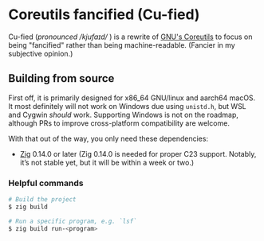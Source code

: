 # **C**ore**u**tils fanci**fied** (Cu-fied)

Cu-fied (_pronounced /kjufaɪd/_ ) is a rewrite of [GNU's Coreutils](https://www.gnu.org/software/coreutils/) to focus on being "fancified" rather than being machine-readable.
(Fancier in my subjective opinion.)

## Building from source

First off, it is primarily designed for x86_64 GNU/linux and aarch64 macOS. It most definitely will not work on Windows due using `unistd.h`, but WSL and Cygwin *should* work. Supporting Windows is not on the roadmap, although PRs to improve cross-platform compatibility are welcome.

With that out of the way, you only need these dependencies:

- [Zig](https://ziglang.org/) 0.14.0 or later (Zig 0.14.0 is needed for proper C23 support. Notably, it’s not stable yet, but it will be within a week or two.)

### Helpful commands

```sh
# Build the project
$ zig build

# Run a specific program, e.g. `lsf`
$ zig build run-<program>
```
